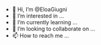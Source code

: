 - 👋 Hi, I’m @EloaGiugni
- 👀 I’m interested in ...
- 🌱 I’m currently learning ...
- 💞️ I’m looking to collaborate on ...
- 📫 How to reach me ...

<!---
EloaGiugni/EloaGiugni is a ✨ special ✨ repository because its `README.md` (this file) appears on your GitHub profile.
You can click the Preview link to take a look at your changes.
--->
